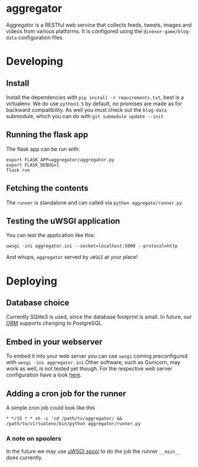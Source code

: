 aggregator
====================
Aggregator is a RESTful web service that collects feeds, tweets, images and videos from various platforms.
It is configured using the `@inexor-game/blog-data` configuration files.

# Developing

## Install
Install the dependencies with `pip install -r requirements.txt`, best is a virtualenv.
We do use `python3.5` by default, no promises are made as for backward compatibility.
As well you must check out the `blog-data` submodule, which you can do with `git submodule update --init`

## Running the flask app
The flask app can be run with:
```
export FLASK_APP=aggregator/aggregator.py
export FLASK_DEBUG=1
flask run
```

## Fetching the contents
The `runner` is standalone and can called via `python aggregate/runner.py`

## Testing the uWSGI application
You can test the application like this:

```
uwsgi -ini aggregator.ini --socket=localhost:5000 --protocol=http
```
And whups, `aggregator` served by `uWSGI` at your place!

# Deploying

## Database choice
Currently SQlite3 is used, since the database footprint is small. In future, our [ORM](http://docs.peewee-orm.com/en/latest/) supports changing to PostgreSQL.

## Embed in your webserver
To embed it into your web server you can use `uwsgi` coming preconfigured with `uwsgi -ini aggregator.ini`
Other software, such as Gunicorn, may work as well, is not tested yet though.
For the respective web server configuration have a look [here](http://flask.pocoo.org/docs/0.12/deploying/uwsgi/).

## Adding a cron job for the runner
A simple cron job could look like this
```
* */15 * * sh -c 'cd /path/to/aggregator/ && /path/to/virtualenv/bin/python aggregator/runner.py
```

### A note on spoolers
In the future we may use [uWSGI spool](https://uwsgi-docs.readthedocs.io/en/latest/Spooler.html) to do the job the runner `__main__` does currently.
